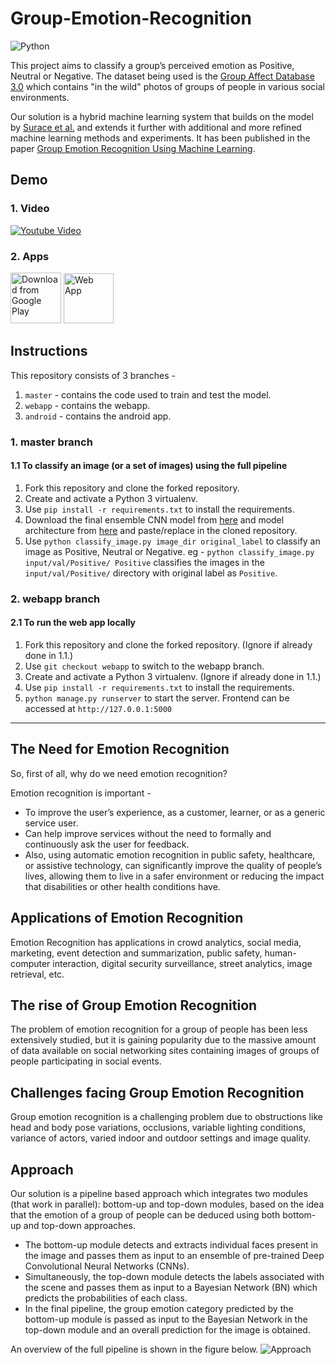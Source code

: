 # Group-Emotion-Recognition

![Python](https://camo.githubusercontent.com/c589348df8bb82948f724198f52725d3d36ce738/68747470733a2f2f696d672e736869656c64732e696f2f62616467652f707974686f6e2d332e782d627269676874677265656e2e737667)

This project aims to classify a group’s perceived emotion as Positive, Neutral or Negative. The dataset being used is the [Group Affect Database 3.0](https://sites.google.com/view/emotiw2018) which contains "in the wild" photos of groups of people in various social environments.

Our solution is a hybrid machine learning system that builds on the model by [Surace et al.](https://arxiv.org/abs/1709.03820) and extends it further with additional and more refined machine learning methods and experiments. It has been published in the paper [Group Emotion Recognition Using Machine Learning](https://arxiv.org/pdf/1905.01118.pdf).


## Demo

### 1. Video
[![Youtube Video](http://i.imgur.com/GPgEKL0.png)](https://youtu.be/fQrRjKQeAhM "Youtube Video")

### 2. Apps

[<img src="https://play.google.com/intl/en_us/badges/images/generic/en_badge_web_generic.png"
      alt="Download from Google Play"
      height="81">](https://play.google.com/store/apps/details?id=com.hanuman.groupemotionrecognition)
[<img src="https://i.imgur.com/6B3Qw5s.png"
      alt="Web App"
      height="80">](https://group-emotion-recognition.hackeryogi.com/)

## Instructions

This repository consists of 3 branches - 
1. `master` - contains the code used to train and test the model.
2. `webapp` - contains the webapp.
3. `android` - contains the android app.

### 1. master branch

#### 1.1 To classify an image (or a set of images) using the full pipeline

1. Fork this repository and clone the forked repository.
2. Create and activate a Python 3 virtualenv.
3. Use `pip install -r requirements.txt` to install the requirements.
4. Download the final ensemble CNN model from [here](https://drive.google.com/open?id=1dkk7K_R16fW7T0ETsaaG5lT0PZG8K7uE) and model architecture from [here](https://drive.google.com/open?id=1vAR-_QIPpAVYBWNlg6E_CJ1FGnePkW2i) and paste/replace in the cloned repository.
5. Use `python classify_image.py image_dir original_label` to classify an image as Positive, Neutral or Negative. eg - `python classify_image.py input/val/Positive/ Positive` classifies the images in the `input/val/Positive/` directory with original label as `Positive`.


### 2. webapp branch

#### 2.1 To run the web app locally

1. Fork this repository and clone the forked repository. (Ignore if already done in 1.1.)
2. Use `git checkout webapp` to switch to the webapp branch.
2. Create and activate a Python 3 virtualenv. (Ignore if already done in 1.1.)
3. Use `pip install -r requirements.txt` to install the requirements.
4. `python manage.py runserver` to start the server. Frontend can be accessed at `http://127.0.0.1:5000`

---

## The Need for Emotion Recognition

So, first of all, why do we need emotion recognition?

Emotion recognition is important -

*   To improve the user’s experience, as a customer, learner, or as a generic service user.
*   Can help improve services without the need to formally and continuously ask the user for feedback.
*   Also, using automatic emotion recognition in public safety, healthcare, or assistive technology, can significantly improve the quality of people’s lives, allowing them to live in a safer environment or reducing the impact that disabilities or other health conditions have.

## Applications of Emotion Recognition

Emotion Recognition has applications in crowd analytics, social media, marketing, event detection and summarization, public safety, human-computer interaction, digital security surveillance, street analytics, image retrieval, etc.

## The rise of Group Emotion Recognition

The problem of emotion recognition for a group of people has been less extensively studied, but it is gaining popularity due to the massive amount of data available on social networking sites containing images of groups of people participating in social events.

## Challenges facing Group Emotion Recognition

Group emotion recognition is a challenging problem due to obstructions like head and body pose variations, occlusions, variable lighting conditions, variance of actors, varied indoor and outdoor settings and image quality.

## Approach

Our solution is a pipeline based approach which integrates two modules (that work in parallel): bottom-up and top-down modules, based on the idea that the emotion of a group of people can be deduced using both bottom-up and top-down approaches.

- The bottom-up module detects and extracts individual faces present in the
image and passes them as input to an ensemble of pre-trained Deep
Convolutional Neural Networks (CNNs).
- Simultaneously, the top-down module detects the labels associated with the
scene and passes them as input to a Bayesian Network (BN) which predicts
the probabilities of each class.
- In the final pipeline, the group emotion category predicted by the bottom-up
module is passed as input to the Bayesian Network in the top-down module
and an overall prediction for the image is obtained.

An overview of the full pipeline is shown in the figure below.
![Approach](https://emotion-recognition.samanyougarg.com/static/images/method.jpg)
